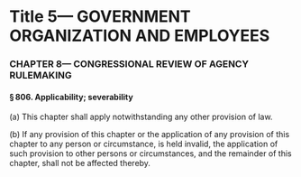 
# Title 5— GOVERNMENT ORGANIZATION AND EMPLOYEES
### CHAPTER 8— CONGRESSIONAL REVIEW OF AGENCY RULEMAKING
#### § 806. Applicability; severability

(a) This chapter shall apply notwithstanding any other provision of law.

(b) If any provision of this chapter or the application of any provision of this chapter to any person or circumstance, is held invalid, the application of such provision to other persons or circumstances, and the remainder of this chapter, shall not be affected thereby.
